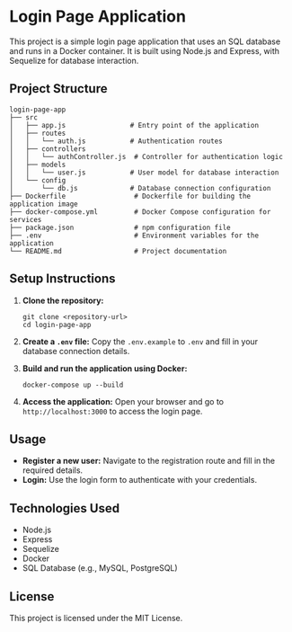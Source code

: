# Login Page Application

This project is a simple login page application that uses an SQL database and runs in a Docker container. It is built using Node.js and Express, with Sequelize for database interaction.

## Project Structure

```
login-page-app
├── src
│   ├── app.js                # Entry point of the application
│   ├── routes
│   │   └── auth.js           # Authentication routes
│   ├── controllers
│   │   └── authController.js  # Controller for authentication logic
│   ├── models
│   │   └── user.js           # User model for database interaction
│   └── config
│       └── db.js             # Database connection configuration
├── Dockerfile                 # Dockerfile for building the application image
├── docker-compose.yml         # Docker Compose configuration for services
├── package.json               # npm configuration file
├── .env                       # Environment variables for the application
└── README.md                  # Project documentation
```

## Setup Instructions

1. **Clone the repository:**
   ```
   git clone <repository-url>
   cd login-page-app
   ```

2. **Create a `.env` file:**
   Copy the `.env.example` to `.env` and fill in your database connection details.

3. **Build and run the application using Docker:**
   ```
   docker-compose up --build
   ```

4. **Access the application:**
   Open your browser and go to `http://localhost:3000` to access the login page.

## Usage

- **Register a new user:** Navigate to the registration route and fill in the required details.
- **Login:** Use the login form to authenticate with your credentials.

## Technologies Used

- Node.js
- Express
- Sequelize
- Docker
- SQL Database (e.g., MySQL, PostgreSQL)

## License

This project is licensed under the MIT License.
